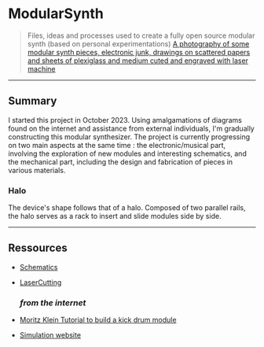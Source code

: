# ModularSynth
> Files, ideas and processes used to create a fully open source modular synth (based on personal experimentations)
[A photography of some modular synth pieces, electronic junk, drawings on scattered papers and sheets of plexiglass and medium cuted and engraved with laser machine](illustration.jpg)

---
  ## Summary
I started this project in October 2023. Using amalgamations of diagrams found on the internet and assistance from external individuals, I'm gradually constructing this modular synthesizer. The project is currently progressing on two main aspects at the same time : the electronic/musical part, involving the exploration of new modules and interesting schematics, and the mechanical part, including the design and fabrication of pieces in various materials.

  ### Halo
The device's shape follows that of a halo. Composed of two parallel rails, the halo serves as a rack to insert and slide modules side by side.

---
  ## Ressources
+ [Schematics](schematics/)
+ [LaserCutting](laser_files/)

    ### *from the internet*
+ [Moritz Klein Tutorial to build a kick drum module](https://www.youtube.com/watch?v=yz37Yz315eU)
+ [Simulation website]()
